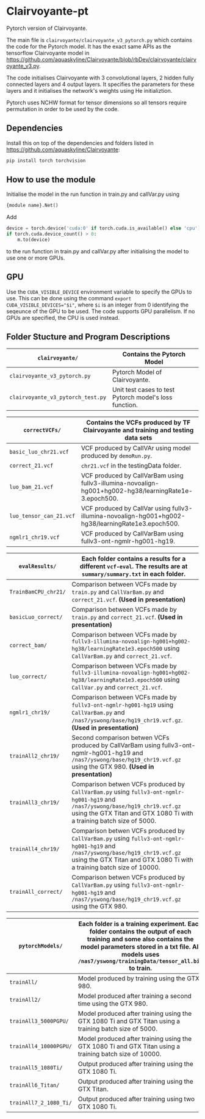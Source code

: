 # Clairvoyante-pt
Pytorch version of Clairvoyante. 

The main file is `clairvoyante/clairvoyante_v3_pytorch.py` which contains the code for the Pytorch model. It has the exact same APIs as the tensorflow Clairvoyante model in https://github.com/aquaskyline/Clairvoyante/blob/rbDev/clairvoyante/clairvoyante_v3.py. 

The code initialises Clairvoyante with 3 convolutional layers, 2 hidden fully connected layers and 4 output layers. It 
specifies the parameters for these layers and it initialises the network's weights using He initializtion. 

Pytorch uses NCHW format for tensor dimensions so all tensors require permutation in order to be used by the code.

## Dependencies
Install this on top of the dependencies and folders listed in https://github.com/aquaskyline/Clairvoyante:
```bash
pip install torch torchvision
```
## How to use the module
Initialise the model in the run function in train.py and callVar.py using 
```python
{module name}.Net()
```

Add
```python
device = torch.device('cuda:0' if torch.cuda.is_available() else 'cpu')
if torch.cuda.device_count() > 0:
    m.to(device)
```
to the run function in train.py and callVar.py after initialising the model to use one or more GPUs.

## GPU
Use the `CUDA_VISIBLE_DEVICE` environment variable to specify the GPUs to use. This can be done using the command `export 
CUDA_VISIBLE_DEVICES="$i"`, where `$i` is an integer from 0 identifying the seqeunce of the GPU to be used. The code supports 
GPU parallelism. If no GPUs are specified, the CPU is used instead.

## Folder Stucture and Program Descriptions

`clairvoyante/` | Contains the Pytorch Model  
---|---
`clairvoyante_v3_pytorch.py` | Pytorch Model of Clairvoyante. 
`clairvoyante_v3_pytorch_test.py` | Unit test cases to test Pytorch model's loss function.

`correctVCFs/` | Contains the VCFs produced by TF Clairvoyante and training and testing data sets 
---|---
`basic_luo_chr21.vcf` | VCF produced by CallVAr using model produced by `demoRun.py`.
`correct_21.vcf	` | `chr21.vcf` in the testingData folder.
`luo_bam_21.vcf` | VCF produced by CallVarBam using fullv3-illumina-novoalign-hg001+hg002-hg38/learningRate1e-3.epoch500.
`luo_tensor_can_21.vcf` | VCF produced by CallVar using fullv3-illumina-novoalign-hg001+hg002-hg38/learningRate1e3.epoch500.
`ngmlr1_chr19.vcf` | VCF produced by CallVarBam using fullv3-ont-ngmlr-hg001-hg19.

`evalResults/` | Each folder contains a results for a different `vcf-eval`. The results are at `summary/summary.txt` in each folder. 
---|---
`TrainBamCPU_chr21/` | Comparison between VCFs made by `train.py` and `CallVarBam.py` and `correct_21.vcf`. **(Used in presentation)**
`basicLuo_correct/` | Comparison between VCFs made by `train.py` and `correct_21.vcf`. **(Used in presentation)**
`correct_bam/` | Comparison between VCFs made by `fullv3-illumina-novoalign-hg001+hg002-hg38/learningRate1e3.epoch500` using `CallVarBam.py` and `correct_21.vcf`.
`luo_correct/` | Comparison between VCFs made by `fullv3-illumina-novoalign-hg001+hg002-hg38/learningRate1e3.epoch500` using `CallVar.py` and `correct_21.vcf`.
`ngmlr1_chr19/` | Comparison between VCFs made by `fullv3-ont-ngmlr-hg001-hg19` using `CallVarBam.py` and `/nas7/yswong/base/hg19_chr19.vcf.gz`. **(Used in presentation)**
`trainAll2_chr19/` | Second comparison betwen VCFs produced by CallVarBam using fullv3-ont-ngmlr-hg001-hg19 and `/nas7/yswong/base/hg19_chr19.vcf.gz` using the  GTX 980. **(Used in presentation)**
`trainAll3_chr19/` | Comparison betwen VCFs produced by `CallVarBam.py` using `fullv3-ont-ngmlr-hg001-hg19` and `/nas7/yswong/base/hg19_chr19.vcf.gz` using the GTX Titan and GTX 1080 Ti with a training batch size of 5000.
`trainAll4_chr19/` | Comparison betwen VCFs produced by `CallVarBam.py` using `fullv3-ont-ngmlr-hg001-hg19` and `/nas7/yswong/base/hg19_chr19.vcf.gz` using the GTX Titan and GTX 1080 Ti with a training batch size of 10000.
`trainAll_correct/` | Comparison betwen VCFs produced by `CallVarBam.py` using `fullv3-ont-ngmlr-hg001-hg19` and `/nas7/yswong/base/hg19_chr19.vcf.gz` using the GTX 980.

`pytorchModels/` | Each folder is a training experiment. Each folder contains the output of each training and some also contains the model parameters stored in a txt file. All models uses `/nas7/yswong/trainingData/tensor_all.bin` to train.
---|---
`trainAll/` | Model produced by training using the GTX 980.
`trainAll2/` | Model produced after training a second time using the GTX 980.
`trainAll3_5000PGPU/` | Model produced after training using the GTX 1080 Ti and GTX Titan using a training batch size of 5000.
`trainAll4_10000PGPU/` | Model produced after training using the GTX 1080 Ti and GTX Titan using a training batch size of 10000.
`trainAll5_1080Ti/` | Output produced after training using the GTX 1080 Ti.
`trainAll6_Titan/` | Output produced after training using the GTX Titan.
`trainAll7_2_1080_Ti/` | Output produced after training using two GTX 1080 Ti.

